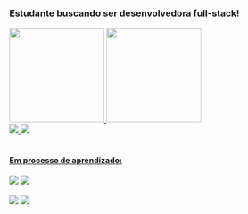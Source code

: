 <h3>Estudante buscando ser desenvolvedora full-stack!</h3>
<div>
  <a href="https://github.com/larissamacb">
  <img height="170em" src="https://github-readme-stats-eight-theta.vercel.app/api?username=larissamacb&show_icons=true&theme=tokyonight&include_all_commits=true&count_private=true"/>
  <img height="170em" src="https://github-readme-stats-eight-theta.vercel.app/api/top-langs/?username=larissamacb&layout=compact&langs_count=8&theme=tokyonight"/>
</div>
<div>
  <img src="https://img.shields.io/badge/HTML-239120?style=for-the-badge&logo=html5&logoColor=white">
  <img src="https://img.shields.io/badge/CSS-239120?&style=for-the-badge&logo=css3&logoColor=white">
</div>
<br>
<h4>Em processo de aprendizado:</h4>
<div>
  <img src="https://img.shields.io/badge/JavaScript-F7DF1E?style=for-the-badge&logo=javascript&logoColor=black">
  <img src="https://img.shields.io/badge/Python-14354C?style=for-the-badge&logo=python&logoColor=white">
</div>
<br>
<div>
  <a href="https://www.linkedin.com/in/larissa-maciel-0313122a0/" target="_blank"><img src=https://img.shields.io/badge/LinkedIn-0077B5?style=for-the-badge&logo=linkedin&logoColor=white target="_blank"></a>
  <a href="mailto:larissabmac@gmail.com" target="_blank"><img src=https://img.shields.io/badge/Gmail-D14836?style=for-the-badge&logo=gmail&logoColor=white target="_blank"></a>
</div>
